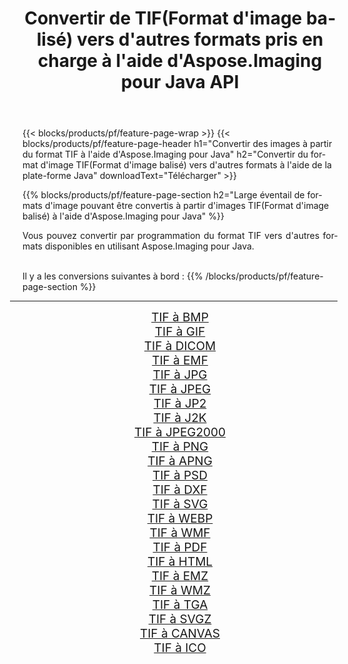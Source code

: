 ﻿---
title: Convertir de TIF(Format d'image balisé) vers d'autres formats pris en charge à l'aide d'Aspose.Imaging pour Java API 
weight: 3920
url: /fr/java/conversion/from/tif 
lang: fr
langdirlevel: 2
locales: zh-hans,ja,it,ru,de,es,fr,nl,id,lt,pl,pt,vi,tr,ko,zh-hant,ar,hi,th,sv,cs,uk,he
description: Aspose.Imaging peut facilement convertir de TIF(Format d'image balisé) vers d'autres formats à l'aide de la plate-forme Java
---

{{< blocks/products/pf/feature-page-wrap >}}
{{< blocks/products/pf/feature-page-header h1="Convertir des images à partir du format TIF à l'aide d'Aspose.Imaging pour Java" h2="Convertir du format d'image TIF(Format d'image balisé) vers d'autres formats à l'aide de la plate-forme Java" downloadText="Télécharger" >}}


{{% blocks/products/pf/feature-page-section  h2="Large éventail de formats d'image pouvant être convertis à partir d'images TIF(Format d'image balisé) à l'aide d'Aspose.Imaging pour Java" %}}
<p align=justify>Vous pouvez convertir par programmation du format TIF vers d'autres formats disponibles en utilisant
Aspose.Imaging pour Java. </p>
<br/>
Il y a les conversions suivantes à bord :
{{% /blocks/products/pf/feature-page-section %}}
<div class="container-fluid productfamilypage bg-gray">
    <div class="convertypes bg-gray agp-content section">
        <div class="container">
		<hr style="margin-left:-20px;"/>
		<div class="row other-converters" style="gap: 10px;font-size: 19px;text-align:center;">
		    <div class='col-md-2 other-converter remove-lp remove-rp'><a href="/imaging/fr/java/conversion/tif-to-bmp" style="padding:15px;">TIF à BMP</a></div><div class='col-md-2 other-converter remove-lp remove-rp'><a href="/imaging/fr/java/conversion/tif-to-gif" style="padding:15px;">TIF à GIF</a></div><div class='col-md-2 other-converter remove-lp remove-rp'><a href="/imaging/fr/java/conversion/tif-to-dicom" style="padding:15px;">TIF à DICOM</a></div><div class='col-md-2 other-converter remove-lp remove-rp'><a href="/imaging/fr/java/conversion/tif-to-emf" style="padding:15px;">TIF à EMF</a></div><div class='col-md-2 other-converter remove-lp remove-rp'><a href="/imaging/fr/java/conversion/tif-to-jpg" style="padding:15px;">TIF à JPG</a></div><div class='col-md-2 other-converter remove-lp remove-rp'><a href="/imaging/fr/java/conversion/tif-to-jpeg" style="padding:15px;">TIF à JPEG</a></div><div class='col-md-2 other-converter remove-lp remove-rp'><a href="/imaging/fr/java/conversion/tif-to-jp2" style="padding:15px;">TIF à JP2</a></div><div class='col-md-2 other-converter remove-lp remove-rp'><a href="/imaging/fr/java/conversion/tif-to-j2k" style="padding:15px;">TIF à J2K</a></div><div class='col-md-2 other-converter remove-lp remove-rp'><a href="/imaging/fr/java/conversion/tif-to-jpeg2000" style="padding:15px;">TIF à JPEG2000</a></div><div class='col-md-2 other-converter remove-lp remove-rp'><a href="/imaging/fr/java/conversion/tif-to-png" style="padding:15px;">TIF à PNG</a></div><div class='col-md-2 other-converter remove-lp remove-rp'><a href="/imaging/fr/java/conversion/tif-to-apng" style="padding:15px;">TIF à APNG</a></div><div class='col-md-2 other-converter remove-lp remove-rp'><a href="/imaging/fr/java/conversion/tif-to-psd" style="padding:15px;">TIF à PSD</a></div><div class='col-md-2 other-converter remove-lp remove-rp'><a href="/imaging/fr/java/conversion/tif-to-dxf" style="padding:15px;">TIF à DXF</a></div><div class='col-md-2 other-converter remove-lp remove-rp'><a href="/imaging/fr/java/conversion/tif-to-svg" style="padding:15px;">TIF à SVG</a></div><div class='col-md-2 other-converter remove-lp remove-rp'><a href="/imaging/fr/java/conversion/tif-to-webp" style="padding:15px;">TIF à WEBP</a></div><div class='col-md-2 other-converter remove-lp remove-rp'><a href="/imaging/fr/java/conversion/tif-to-wmf" style="padding:15px;">TIF à WMF</a></div><div class='col-md-2 other-converter remove-lp remove-rp'><a href="/imaging/fr/java/conversion/tif-to-pdf" style="padding:15px;">TIF à PDF</a></div><div class='col-md-2 other-converter remove-lp remove-rp'><a href="/imaging/fr/java/conversion/tif-to-html" style="padding:15px;">TIF à HTML</a></div><div class='col-md-2 other-converter remove-lp remove-rp'><a href="/imaging/fr/java/conversion/tif-to-emz" style="padding:15px;">TIF à EMZ</a></div><div class='col-md-2 other-converter remove-lp remove-rp'><a href="/imaging/fr/java/conversion/tif-to-wmz" style="padding:15px;">TIF à WMZ</a></div><div class='col-md-2 other-converter remove-lp remove-rp'><a href="/imaging/fr/java/conversion/tif-to-tga" style="padding:15px;">TIF à TGA</a></div><div class='col-md-2 other-converter remove-lp remove-rp'><a href="/imaging/fr/java/conversion/tif-to-svgz" style="padding:15px;">TIF à SVGZ</a></div><div class='col-md-2 other-converter remove-lp remove-rp'><a href="/imaging/fr/java/conversion/tif-to-canvas" style="padding:15px;">TIF à CANVAS</a></div><div class='col-md-2 other-converter remove-lp remove-rp'><a href="/imaging/fr/java/conversion/tif-to-ico" style="padding:15px;">TIF à ICO</a></div>
                </div>
        </div>
    </div>
</div>
<br/>

